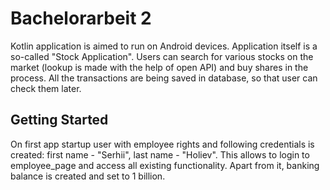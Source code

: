 # Bachelorarbeit 2

Kotlin application is aimed to run on Android devices. Application itself is a so-called "Stock Application". Users can search for various stocks on the market (lookup is made with the help of open API) and buy shares in the process. All the transactions are being saved in database, so that user can check them later.

## Getting Started

On first app startup user with employee rights and following credentials is created: first name - "Serhii", last name - "Holiev". This allows to login to employee_page and access all existing functionality.
Apart from it, banking balance is created and set to 1 billion.
